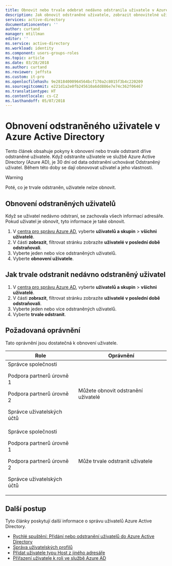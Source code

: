```yaml
---
title: Obnovit nebo trvale odebrat nedávno odstranila uživatele v Azure Active Directory | Microsoft Docs
description: Jak obnovit odstraněné uživatele, zobrazit obnovitelné uživatele nebo trvale odstranit uživatele v Azure Active Directory
services: active-directory
documentationcenter: ''
author: curtand
manager: mtillman
editor: ''
ms.service: active-directory
ms.workload: identity
ms.component: users-groups-roles
ms.topic: article
ms.date: 03/28/2018
ms.author: curtand
ms.reviewer: jeffsta
ms.custom: it-pro
ms.openlocfilehash: 9e28184000964564bcf170a2c8015f3b4c220209
ms.sourcegitcommit: e221d1a2e0fb245610a6dd886e7e74c362f06467
ms.translationtype: HT
ms.contentlocale: cs-CZ
ms.lasthandoff: 05/07/2018
---
```

# <a name="restore-a-deleted-user-in-azure-active-directory"></a>Obnovení odstraněného uživatele v Azure Active Directory

Tento článek obsahuje pokyny k obnovení nebo trvale odstranit dříve odstraněné uživatele. Když odstraníte uživatele ve službě Azure Active Directory (Azure AD), je 30 dní od data odstranění uchovávat Odstraněný uživatel. Během této doby se dají obnovovat uživatel a jeho vlastnosti. 

> [!wARNING]
> Poté, co je trvale odstraněn, uživatele nelze obnovit.


## <a name="how-to-restore-a-recently-deleted-user"></a>Obnovení odstraněných uživatelů
Když se uživatel nedávno odstraní, se zachovala všech informací adresáře. Pokud uživatel je obnovit, tyto informace je také obnovit.

1. V [centra pro správu Azure AD](https://aad.portal.azure.com), vyberte **uživatelů a skupin** &gt; **všichni uživatelé**. 
2. V části **zobrazit**, filtrovat stránku zobrazíte **uživatelé v poslední době odstraňovali**. 
3. Vyberte jeden nebo více odstraněných uživatelů.
4. Vyberte **obnovení uživatele**.

## <a name="how-to-permanently-delete-a-recently-deleted-user"></a>Jak trvale odstranit nedávno odstraněný uživatel

1. V [centra pro správu Azure AD](https://aad.portal.azure.com), vyberte **uživatelů a skupin** &gt; **všichni uživatelé**. 
2. V části **zobrazit**, filtrovat stránku zobrazíte **uživatelé v poslední době odstraňovali**. 
3. Vyberte jeden nebo více odstraněných uživatelů.
4. Vyberte **trvale odstranit**.

## <a name="required-permissions"></a>Požadovaná oprávnění
Tato oprávnění jsou dostatečná k obnovení uživatele.

Role  | Oprávnění 
--------- | ---------
Správce společnosti<p>Podpora partnerů úrovně 1<p>Podpora partnerů úrovně 2<p>Správce uživatelských účtů | Můžete obnovit odstranění uživatelé 
Správce společnosti<p>Podpora partnerů úrovně 1<p>Podpora partnerů úrovně 2<p>Správce uživatelských účtů | Může trvale odstranit uživatele

## <a name="next-steps"></a>Další postup
Tyto články poskytují další informace o správu uživatelů Azure Active Directory.

* [Rychlé spuštění: Přidání nebo odstranění uživatelů do Azure Active Directory](add-users-azure-active-directory.md)
* [Správa uživatelských profilů](active-directory-users-profile-azure-portal.md)
* [Přidat uživatele typu Host z jiného adresáře](active-directory-b2b-what-is-azure-ad-b2b.md) 
* [Přiřazení uživatele k roli ve službě Azure AD](active-directory-users-assign-role-azure-portal.md)
